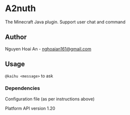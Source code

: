 # A2nuth
The Minecraft Java plugin. Support user chat and command

## Author
Nguyen Hoai An - nghoaian161@gmail.com

## Usage
`@kaihu <message>` to ask

### Dependencies
Configuration file (as per instructions above)

Platform API version 1.20